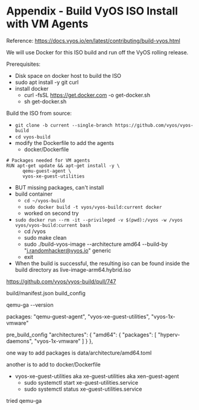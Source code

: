 # Appendix - Build VyOS ISO Install with VM Agents
Reference: https://docs.vyos.io/en/latest/contributing/build-vyos.html

We will use Docker for this ISO build and run off the VyOS rolling release.

Prerequisites:
- Disk space on docker host to build the ISO
- sudo apt install -y git curl
- install docker
  - curl -fsSL https://get.docker.com -o get-docker.sh
  - sh get-docker.sh

Build the ISO from source:
- `git clone -b current --single-branch https://github.com/vyos/vyos-build`
- `cd vyos-build`
- modify the Dockerfile to add the agents
  - docker/Dockerfile
```
# Packages needed for VM agents
RUN apt-get update && apt-get install -y \
      qemu-guest-agent \
      vyos-xe-guest-utilities
```
  - BUT missing packages, can't install
- build container
  - `cd ~/vyos-build`
  - `sudo docker build -t vyos/vyos-build:current docker`
  - worked on second try
- `sudo docker run --rm -it --privileged -v $(pwd):/vyos -w /vyos vyos/vyos-build:current bash`
  - cd /vyos
  - sudo make clean
  - sudo ./build-vyos-image --architecture amd64 --build-by "j.randomhacker@vyos.io" generic
  - exit
- When the build is successful, the resulting iso can be found inside the build directory as live-image-arm64.hybrid.iso

https://github.com/vyos/vyos-build/pull/747

build/manifest.json
build_config

qemu-ga --version

packages:
      "qemu-guest-agent",
      "vyos-xe-guest-utilities",
      "vyos-1x-vmware"

pre_build_config
"architectures": {
      "amd64": {
        "packages": [
          "hyperv-daemons",
          "vyos-1x-vmware"
        ]
      }
    },

one way to add packages is data/architecture/amd64.toml

another is to add to docker/Dockerfile

  - vyos-xe-guest-utilities aka xe-guest-utilities aka xen-guest-agent
    - sudo systemctl start xe-guest-utilities.service
    - sudo systemctl status xe-guest-utilities.service
   
tried qemu-ga
